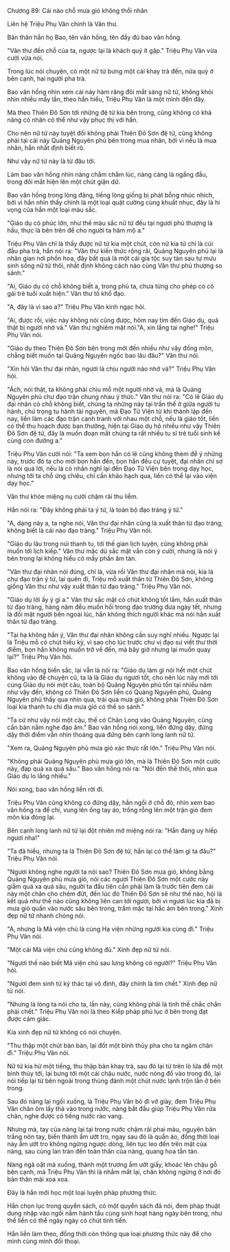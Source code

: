 




Chương 89: Cái nào chỗ mưa gió không thổi nhân


Liên hệ Triệu Phụ Vân chính là Văn thư.

Bản thân hắn họ Bao, tên văn hồng, tên đầy đủ bao văn hồng.

"Văn thư đến chỗ của ta, ngược lại là khách quý ít gặp." Triệu Phụ Vân vừa cười vừa nói.

Trong lúc nói chuyện, có một nữ tử bưng một cái khay trà đến, nửa quỳ ở bên cạnh, hai người pha trà.

Bao văn hồng nhìn xem cái này hàm răng đôi mắt sáng nữ tử, không khỏi nhìn nhiều mấy lần, theo hắn hiểu, Triệu Phụ Vân là một mình đến đây.

Mà theo Thiên Đô Sơn tới những đệ tử kia bên trong, cũng không có khả năng có nhân có thể như vậy phục thị với hắn.

Cho nên nữ tử này tuyệt đối không phải Thiên Đô Sơn đệ tử, cũng không phải tại cái này Quảng Nguyên phủ bên trong mua nhân, bởi vì nếu là mua nhân, hắn nhất định biết rõ.

Như vậy nữ tử này là từ đâu tới.

Làm bao văn hồng nhìn nàng chằm chằm lúc, nàng càng là ngẩng đầu, trong đôi mắt hiện lên một chút giận dữ.

Bao văn hồng trong lòng đãng, tiếng lòng giống bị phát bỗng nhúc nhích, bởi vì hắn nhìn thấy chính là một loại quật cường cùng khuất nhục, đây là hi vọng của hắn một loại màu sắc.

"Giáo dụ có phúc lớn, như thế màu sắc nữ tử đều tại ngươi phủ thượng là hầu, thực là bên trên để cho người ta hâm mộ a."

Triệu Phụ Vân chỉ là thấy được nữ tử kia một chút, còn nữ kia tử chỉ là cúi đầu pha trà, hắn nói ra: "Văn thư kiến thức rộng rãi, Quảng Nguyên phủ lại là nhân gian nơi phồn hoa, đây bất quá là một cái gia tộc suy tàn sau tự mưu sinh sống nữ tử thôi, nhất định không cách nào cùng Văn thư phủ thượng so sánh."

"Ai, Giáo dụ có chỗ không biết a, trong phủ ta, chưa từng cho phép có cô gái trẻ tuổi xuất hiện." Văn thư tố khổ đạo.

"A, đây là vì sao a?" Triệu Phụ Vân kinh ngạc hỏi.

"Ai, được rồi, việc này không nói cũng được, hôm nay tìm đến Giáo dụ, quả thật bị người nhờ vả." Văn thư nghiêm mặt nói."A, xin lắng tai nghe!" Triệu Phụ Vân nói.

"Giáo dụ theo Thiên Đô Sơn bên trong mời đến nhiều như vậy đồng môn, chẳng biết muốn tại Quảng Nguyên ngốc bao lâu đâu?" Văn thư nói.

"Xin hỏi Văn thư đại nhân, ngươi là chịu người nào nhờ vả?" Triệu Phụ Vân hỏi.

"Ách, nói thật, ta không phải chịu mỗ một người nhờ vả, mà là Quảng Nguyên phủ chư đạo trận chung nhau ý thức." Văn thư nói ra: "Có lẽ Giáo dụ đại nhân có chỗ không biết, chúng ta những này tại trần thế ở giữa người tu hành, chú trọng tu hành tài nguyên, mà Đạo Tử Viện từ khi thành lập đến nay, liền làm các đạo trận cạnh tranh với nhau một chỗ, nếu là giáo tốt, liền có thể thu hoạch được ban thưởng, hiện tại Giáo dụ hô nhiều như vậy Thiên Đô Sơn đệ tử, đây là muốn đoạn mất chúng ta rất nhiều tu sĩ trẻ tuổi sinh kế cùng con đường a."

Triệu Phụ Vân cười nói: "Ta xem bọn hắn có lẽ cũng không thèm để ý những này, trước đó ta cho mời bọn hắn đến, bọn hắn đều cự tuyệt, đại nhân chỉ sợ là nói quá lời, nếu là có nhân nghĩ lại đến Đạo Tử Viện bên trong dạy học, nhưng tới ta chỗ ứng chiêu, chỉ cần khảo hạch qua, liền có thể lại vào viện dạy học."

Văn thư khóe miệng nụ cười chậm rãi thu liễm.

Hắn nói ra: "Đây không phải ta ý tứ, là toàn bộ đạo tràng ý tứ."

"A, dạng này a, ta nghe nói, Văn thư đại nhân cũng là xuất thân từ đạo tràng, không biết là cái nào đạo tràng." Triệu Phụ Vân nói.

"Giáo dụ lâu trong núi thanh tu, tới thế gian lịch luyện, cũng không phải muốn tới lịch kiếp." Văn thư mặc dù sắc mặt vẫn còn ý cười, nhưng là nói ý bên trong lại không hiểu có mấy phần âm tàn.

"Văn thư đại nhân nói đúng, chỉ là, vừa rồi Văn thư đại nhân mà nói, kia là chư đạo trận ý tứ, lại quên đi, Triệu mỗ xuất thân từ Thiên Đô Sơn, không giống Văn thư như vậy xuất thân từ đạo tràng." Triệu Phụ Vân nói.

"Giáo dụ lời ấy ý gì a." Văn thư sắc mặt có chút không tốt lắm, hắn xuất thân từ đạo tràng, hàng năm đều muốn hồi trong đạo trường đưa ngày tết, nhưng là đối mặt người bên ngoài lúc, hắn không thích người khác mà nói hắn xuất thân từ đạo tràng.

"Tại hạ không hắn ý, Văn thư đại nhân không cần suy nghĩ nhiều. Ngược lại là Triệu mỗ có chút hiếu kỳ, vì sao cho lúc trước chư vị đạo sư viết thư thời điểm, bọn hắn không muốn trở về đến, mà bây giờ nhưng lại muốn quay lại?" Triệu Phụ Vân hỏi.

Bao văn hồng biến sắc, lại vẫn là nói ra: "Giáo dụ làm gì nói hết một chút không vào đề chuyện cũ, ta là là Giáo dụ ngươi tốt, cho nên lúc này mới tới cùng Giáo dụ nói một câu, toàn bộ Quảng Nguyên phủ tồn tại nhiều năm như vậy đến, không có Thiên Đô Sơn liền có Quảng Nguyên phủ, Quảng Nguyên phủ thấy qua nhìn qua, trải qua mưa gió, không phải Thiên Đô Sơn loại kia thanh tu chi địa mưa gió có thể so sánh."

"Ta cứ như vậy nói một câu, thế có Chân Long vào Quảng Nguyên, cũng cần bàn nằm nghe đạo âm." Bao văn hồng nói xong, liền đứng dậy, đứng dậy thời điểm vẫn nhìn thoáng qua đứng bên cạnh long lanh nữ tử.

"Xem ra, Quảng Nguyên phủ mưa gió xác thực rất lớn." Triệu Phụ Vân nói.

"Không phải Quảng Nguyên phủ mưa gió lớn, mà là Thiên Đô Sơn một cước này, đạp quá xa quá sâu." Bao văn hồng nói ra: "Nói đến thế thôi, nhìn qua Giáo dụ lo lắng nhiều."

Nói xong, bao văn hồng liền rời đi.

Triệu Phụ Vân cũng không có đứng dậy, hắn ngồi ở chỗ đó, nhìn xem bao văn hồng ra để chi, vung lên ống tay áo, trống rỗng lên một trận gió đem môn kia đóng lại.

Bên cạnh long lanh nữ tử lại đột nhiên mở miệng nói ra: "Hắn đang uy hiếp ngươi nha!"

"Ta đã hiểu, nhưng ta là Thiên Đô Sơn đệ tử, hắn lại có thể làm gì ta đâu?" Triệu Phụ Vân nói.

"Ngươi không nghe người ta nói sao? Thiên Đô Sơn mưa gió, không bằng Quảng Nguyên phủ mưa gió, nói các ngươi Thiên Đô Sơn một cước này giẫm quá xa quá sâu, người ta đầu tiên cần phải làm là trước tiên đem cái này một chân cho chém đứt, đến lúc đó Thiên Đô Sơn sẽ như thế nào, hội là kết quả như thế nào cũng không liên can tới ngươi, bởi vì ngươi lúc kia đã bị mưa gió quấn vào nước sâu bên trong, trầm mặc tại hắc ám bên trong." Xinh đẹp nữ tử nhanh chóng nói.

"A, nhưng là Mã viện chủ là cùng Hạ viện những người kia cùng đi." Triệu Phụ Vân nói.

"Một cái Mã viện chủ cũng không đủ." Xinh đẹp nữ tử nói.

"Ngươi thế nào biết Mã viện chủ sau lưng không có người?" Triệu Phụ Vân hỏi.

"Ngươi đem sinh tử ký thác tại vô định, đây chính là tìm chết." Xinh đẹp nữ tử nói.

"Nhưng là lòng ta nói cho ta, lần này, cũng không phải là tình thế chắc chắn phải chết." Triệu Phụ Vân nói là theo Kiếp pháp phù lục ở bên trong đạt được cảm giác.

Kia xinh đẹp nữ tử không có nói chuyện.

"Thu thập một chút bàn bàn, lại đốt một bình thủy pha cho ta ngâm chân đi." Triệu Phụ Vân nói.

Nữ tử kia hừ một tiếng, thu thập bàn khay trà, sau đó lại từ trên lò lửa đề một bình thủy tới, lại bưng tới một cái chậu nước, nước nóng đổ vào trong đó, lại nói tiếp lại từ bên ngoài trong thùng đánh một chút nước lạnh trộn lẫn ở bên trong.

Sau đó nàng lại ngồi xuống, là Triệu Phụ Vân bỏ đi vớ giày, đem Triệu Phụ Vân chân ôm lấy thả vào trong nước, nàng bắt đầu giúp Triệu Phụ Vân rửa chân, nghe được có tiếng nước rào vang.

Nhưng mà, tay của nàng lại tại trong nước chậm rãi phai màu, nguyên bản trắng nõn tay, biến thành ẩm ướt tro, ngay sau đó là quần áo, đồng thời loại này ẩm ướt tro không ngừng ngược dòng, liên tục leo đến trên mặt của nàng, sau cùng lan tràn đến toàn thân của nàng, quang hoa tẫn tán.

Nàng ngã oặt mà xuống, thành một trương ẩm ướt giấy, khoác lên chậu gỗ bên cạnh, mà Triệu Phụ Vân thì là nhắm mắt lại, chân không ngừng ở nơi đó bản thân mài xoa xoa.

Đây là hắn mới học một loại luyện pháp phương thức.

Hắn chọn lục trong quyển sách, có một quyển sách đã nói, đem pháp thuật dung nhập vào ngồi nằm hành tẩu cùng sinh hoạt hàng ngày bên trong, như thế liền có thể ngày ngày có chút tinh tiến.

Hắn liền làm theo, đồng thời còn thông qua loại phương thức này để cho mình cùng mình đối thoại.




